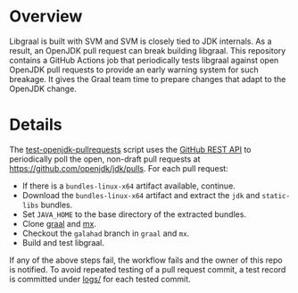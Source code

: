 Overview
========

Libgraal is built with SVM and SVM is closely tied to JDK internals. As a result, an OpenJDK pull request can break building libgraal.
This repository contains a GitHub Actions job that periodically tests libgraal against open OpenJDK pull requests to provide an
early warning system for such breakage. It gives the Graal team time to prepare changes that adapt to the OpenJDK change.

Details
=======

The [test-openjdk-pullrequests](.github/scripts/test-openjdk-pullrequests.py) script uses the
[GitHub REST API](https://docs.github.com/en/rest) to periodically poll the open, non-draft
pull requests at https://github.com/openjdk/jdk/pulls. For each pull request:
* If there is a `bundles-linux-x64` artifact available, continue.
* Download the `bundles-linux-x64` artifact and extract the `jdk` and `static-libs` bundles.
* Set `JAVA_HOME` to the base directory of the extracted bundles.
* Clone [graal](https://github.com/oracle/graal) and [mx](https://github.com/graalvm/mx).
* Checkout the `galahad` branch in `graal` and `mx`.
* Build and test libgraal.

If any of the above steps fail, the workflow fails and the owner of this repo is notified.
To avoid repeated testing of a pull request commit, a test record is committed under
[logs/](logs) for each tested commit.